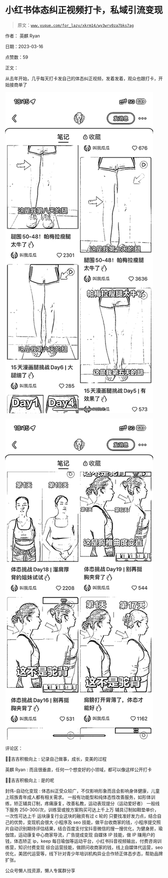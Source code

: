 # 小红书体态纠正视频打卡，私域引流变现

> 原文：[`www.yuque.com/for_lazy/xkrm14/wy3wrv0za7bks7ag`](https://www.yuque.com/for_lazy/xkrm14/wy3wrv0za7bks7ag)



作者： 英麒 Ryan



日期：2023-03-16



点赞数：59



正文：



从去年开始，几乎每天打卡发自己的体态纠正视频，发着发着，观众也跟打卡，开始接商单了



![](img/88e477e0b3e5e01659a4c54c43380242.png)  

![](img/6fc02451707e8cc86344c0b841fc1f09.png)



评论区：



💪🏻吉吉积极向上 : 记录自己做事，成长，变美的过程



英麒 Ryan : 而且很垂直，任何一个想变好的小领域，都可以像这样公开打卡



💪🏻吉吉积极向上 : 是的呢



封伟-自动化变现 : 体态纠正受众较广，不仅影响形象而且会影响身体健康，儿童上班族青年成人都有相关需求。 一般有功能型和纯体态性改善服务，如形体训练，矫正辅具订制，疼痛康复，改善私教，运动表现提分（运动爱好者） 一般线下服务 250-300/次，训练营或按方案购买可达上千上万 辅具订制如鞋垫单价，一次性可达上千 运块康复行业这块的融资有过 c 轮的 只要找准好发力点，结合自己的优势，变现机会很大 小程序及 seo 技能，做平台收商家的钱，小程序提交照片自动识别期待评估结果，结合百度支付宝抖音微信的搜一搜优化，为健身房，瑜伽馆，运动康复中心商家导流，广告提成变现 自媒体 IP 技能，做 IP 赚用户的钱，体态矫正 ip，keep 每日瑜伽等运动平台，小红书抖音视频输出，付费咨询训练营，知识付费变现 综合运营技能，做顾问收商家的钱，线上自媒体代运营，seo 优化，美团代运营等，线下针对青少年培训机构异业合作矫正体态步态，帮助品牌扩张。



公众号懒人找资源，懒人专属群分享

